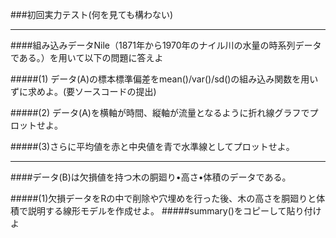 ###初回実力テスト(何を見ても構わない)
___

####組み込みデータNile（1871年から1970年のナイル川の水量の時系列データである。）を用いて以下の問題に答えよ

#####(1) データ(A)の標本標準偏差をmean()/var()/sd()の組み込み関数を用いずに求めよ。(要ソースコードの提出)

#####(2) データ(A)を横軸が時間、縦軸が流量となるように折れ線グラフでプロットせよ。

#####(3)さらに平均値を赤と中央値を青で水準線としてプロットせよ。
___

####データ(B)は欠損値を持つ木の胴廻り•高さ•体積のデータである。

#####(1)欠損データをRの中で削除や穴埋めを行った後、木の高さを胴廻りと体積で説明する線形モデルを作成せよ。
#####summary()をコピーして貼り付けよ
